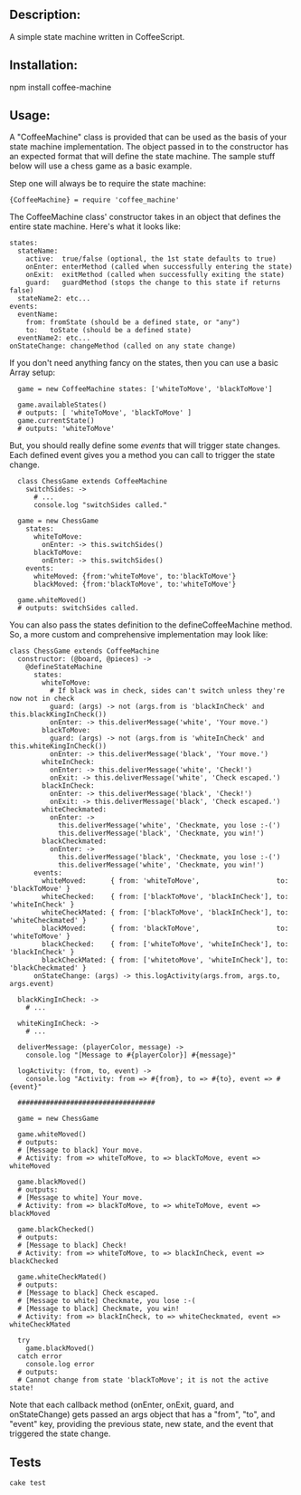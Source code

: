 Description:
------------

A simple state machine written in CoffeeScript.

Installation:
-------------

npm install coffee-machine

Usage:
------

A "CoffeeMachine" class is provided that can be used as the basis of your state machine implementation.
The object passed in to the constructor has an expected format that will define the state machine. 
The sample stuff below will use a chess game as a basic example.

Step one will always be to require the state machine:

    {CoffeeMachine} = require 'coffee_machine'

The CoffeeMachine class' constructor takes in an object that defines the entire state machine.
Here's what it looks like:

    states:
      stateName: 
        active:  true/false (optional, the 1st state defaults to true)
        onEnter: enterMethod (called when successfully entering the state)
        onExit:  exitMethod (called when successfully exiting the state)
        guard:   guardMethod (stops the change to this state if returns false)
      stateName2: etc...
    events:
      eventName:
        from: fromState (should be a defined state, or "any")
        to:   toState (should be a defined state)
      eventName2: etc...
    onStateChange: changeMethod (called on any state change)

If you don't need anything fancy on the states, then you can use a basic Array setup:
      
      game = new CoffeeMachine states: ['whiteToMove', 'blackToMove']
      
      game.availableStates() 
      # outputs: [ 'whiteToMove', 'blackToMove' ]
      game.currentState() 
      # outputs: 'whiteToMove'

But, you should really define some *events* that will trigger state changes. Each 
defined event gives you a method you can call to trigger the state change.

      class ChessGame extends CoffeeMachine
        switchSides: ->
          # ...
          console.log "switchSides called."
      
      game = new ChessGame 
        states:
          whiteToMove:
            onEnter: -> this.switchSides()
          blackToMove:
            onEnter: -> this.switchSides()
        events:
          whiteMoved: {from:'whiteToMove', to:'blackToMove'}
          blackMoved: {from:'blackToMove', to:'whiteToMove'}

      game.whiteMoved()
      # outputs: switchSides called.

You can also pass the states definition to the defineCoffeeMachine method. So, a more custom 
and comprehensive implementation may look like:

    class ChessGame extends CoffeeMachine
      constructor: (@board, @pieces) ->
        @defineStateMachine
          states:
            whiteToMove:
              # If black was in check, sides can't switch unless they're now not in check
              guard: (args) -> not (args.from is 'blackInCheck' and this.blackKingInCheck())
              onEnter: -> this.deliverMessage('white', 'Your move.')
            blackToMove:
              guard: (args) -> not (args.from is 'whiteInCheck' and this.whiteKingInCheck())
              onEnter: -> this.deliverMessage('black', 'Your move.')
            whiteInCheck:
              onEnter: -> this.deliverMessage('white', 'Check!')
              onExit: -> this.deliverMessage('white', 'Check escaped.')
            blackInCheck:
              onEnter: -> this.deliverMessage('black', 'Check!')
              onExit: -> this.deliverMessage('black', 'Check escaped.')
            whiteCheckmated:
              onEnter: -> 
                this.deliverMessage('white', 'Checkmate, you lose :-(')
                this.deliverMessage('black', 'Checkmate, you win!')
            blackCheckmated:
              onEnter: -> 
                this.deliverMessage('black', 'Checkmate, you lose :-(')
                this.deliverMessage('white', 'Checkmate, you win!')
          events:
            whiteMoved:      { from: 'whiteToMove',                   to: 'blackToMove' }
            whiteChecked:    { from: ['blackToMove', 'blackInCheck'], to: 'whiteInCheck' }
            whiteCheckMated: { from: ['blackToMove', 'blackInCheck'], to: 'whiteCheckmated' }
            blackMoved:      { from: 'blackToMove',                   to: 'whiteToMove' }
            blackChecked:    { from: ['whiteToMove', 'whiteInCheck'], to: 'blackInCheck' }
            blackCheckMated: { from: ['whitetoMove', 'whiteInCheck'], to: 'blackCheckmated' }
          onStateChange: (args) -> this.logActivity(args.from, args.to, args.event)
  
      blackKingInCheck: ->
        # ...
  
      whiteKingInCheck: ->
        # ...
  
      deliverMessage: (playerColor, message) ->
        console.log "[Message to #{playerColor}] #{message}"
  
      logActivity: (from, to, event) ->
        console.log "Activity: from => #{from}, to => #{to}, event => #{event}"
      
      ##################################

      game = new ChessGame
      
      game.whiteMoved()
      # outputs: 
      # [Message to black] Your move.
      # Activity: from => whiteToMove, to => blackToMove, event => whiteMoved
      
      game.blackMoved()
      # outputs: 
      # [Message to white] Your move.
      # Activity: from => blackToMove, to => whiteToMove, event => blackMoved
      
      game.blackChecked()
      # outputs: 
      # [Message to black] Check!
      # Activity: from => whiteToMove, to => blackInCheck, event => blackChecked
      
      game.whiteCheckMated()
      # outputs:
      # [Message to black] Check escaped.
      # [Message to white] Checkmate, you lose :-(
      # [Message to black] Checkmate, you win!
      # Activity: from => blackInCheck, to => whiteCheckmated, event => whiteCheckMated
      
      try
        game.blackMoved()
      catch error
        console.log error
      # outputs: 
      # Cannot change from state 'blackToMove'; it is not the active state!
      
      
Note that each callback method (onEnter, onExit, guard, and onStateChange) gets passed an args object that 
has a "from", "to", and "event" key, providing the previous state, new state, and the 
event that triggered the state change.

Tests
------
    cake test
    